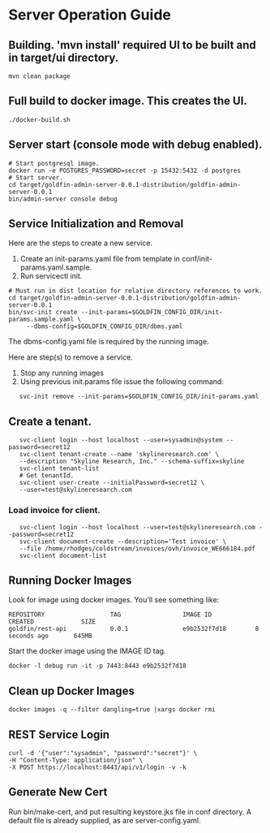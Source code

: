 # Server Operation Guide

## Building. 'mvn install' required UI to be built and in target/ui directory.
```shell
mvn clean package
```

## Full build to docker image. This creates the UI. 
```
./docker-build.sh
```

## Server start (console mode with debug enabled).
```shell
# Start postgresql image. 
docker run -e POSTGRES_PASSWORD=secret -p 15432:5432 -d postgres
# Start server. 
cd target/goldfin-admin-server-0.0.1-distribution/goldfin-admin-server-0.0.1
bin/admin-server console debug
```

## Service Initialization and Removal 

Here are the steps to create a new service. 

1. Create an init-params.yaml file from template in conf/init-params.yaml.sample. 
2. Run servicectl init. 
```shell
# Must run in dist location for relative directory references to work. 
cd target/goldfin-admin-server-0.0.1-distribution/goldfin-admin-server-0.0.1
bin/svc-init create --init-params=$GOLDFIN_CONFIG_DIR/init-params.sample.yaml \
     --dbms-config=$GOLDFIN_CONFIG_DIR/dbms.yaml
```
The dbms-config.yaml file is required by the running image. 

Here are step(s) to remove a service. 

1. Stop any running images
2. Using previous init.params file issue the following command: 
```shell
   svc-init remove --init-params=$GOLDFIN_CONFIG_DIR/init-params.yaml
```
## Create a tenant. 
```shell
   svc-client login --host localhost --user=sysadmin@system --password=secret12
   svc-client tenant-create --name 'skylineresearch.com' \
   --description "Skyline Research, Inc." --schema-suffix=skyline
   svc-client tenant-list
   # Get tenantId. 
   svc-client user-create --initialPassword=secret12 \
   --user=test@skylineresearch.com 
```

### Load invoice for client. 
```shell
   svc-client login --host localhost --user=test@skylineresearch.com --password=secret12
   svc-client document-create --description='Test invoice' \
   --file /home/rhodges/coldstream/invoices/ovh/invoice_WE666184.pdf
   svc-client document-list
```

## Running Docker Images

Look for image using docker images.  You'll see something like: 

```
REPOSITORY                  TAG                 IMAGE ID            CREATED             SIZE
goldfin/rest-api            0.0.1               e9b2532f7d18        8 seconds ago       645MB
```

Start the docker image using the IMAGE ID tag. 

```shell
docker -l debug run -it -p 7443:8443 e9b2532f7d18
```

## Clean up Docker Images

```shell
docker images -q --filter dangling=true |xargs docker rmi
```

## REST Service Login

```shell
curl -d '{"user":"sysadmin", "password":"secret"}' \
-H "Content-Type: application/json" \
-X POST https://localhost:8443/api/v1/login -v -k
```

## Generate New Cert

Run bin/make-cert, and put resulting keystore.jks file in conf directory.
A default file is already supplied, as are server-config.yaml. 
